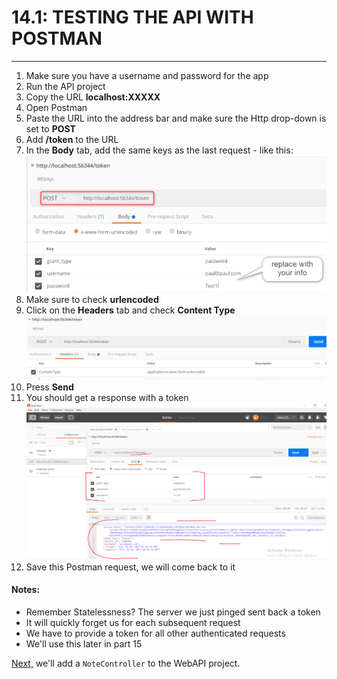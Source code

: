 # 14.1: TESTING THE API WITH POSTMAN
---
1. Make sure you have a username and password for the app
2. Run the API project
3. Copy the URL **localhost:XXXXX**
4. Open Postman
5. Paste the URL into the address bar and make sure the Http drop-down is set to **POST**
6. Add **/token** to the URL
7. In the **Body** tab, add the same keys as the last request - like this:
![token POST](../assets/14.1-A.png)
8. Make sure to check **urlencoded**
9. Click on the **Headers** tab and check **Content Type**
![Headers](../assets/14.1-B.png)
10. Press **Send**
11. You should get a response with a token
![Token](../assets/14.1-C.png)
12. Save this Postman request, we will come back to it

#### Notes:
* Remember Statelessness? The server we just pinged sent back a token
* It will quickly forget us for each subsequent request
* We have to provide a token for all other authenticated requests
* We'll use this later in part 15

[Next,](../15-ApiController/15.0-ApiController.md) we'll add a `NoteController` to the WebAPI project.